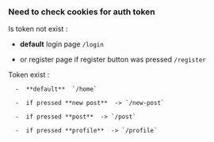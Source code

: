 
### Need to check cookies for auth token

Is token not exist :

 - **default** login page `/login`

 - or register page if register button was pressed `/register`

Token exist :

	  -  **default**  `/home`
   
	  -  if pressed **new post**  -> `/new-post`
   
	  -  if pressed **post**  -> `/post`
   
	  -  if pressed **profile**  -> `/profile`
